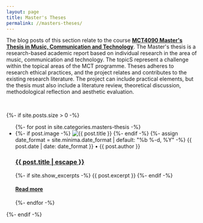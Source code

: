 ```yaml
---
layout: page
title: Master's Theses
permalink: //masters-theses/
---
```


The blog posts of this section relate to the course [**MCT4090 Master's Thesis in Music, Communication and Technology**](https://www.uio.no/studier/emner/hf/imv/MCT4090). The Master's thesis is a research-based academic report based on individual research in the area of music, communication and technology. The topicS represent a challenge within the topical areas of the MCT programme. Theses adheres to research ethical practices, and the project relates and contributes to the existing research literature. The project can include practical elements, but the thesis must also include a literature review, theoretical discussion, methodological reflection and aesthetic evaluation.

<br />

{%- if site.posts.size > 0 -%}
  <!-- <h2 class="post-list-heading">{{ page.list_title | default: "Posts" }}</h2> -->
  <ul class="post-list">
    {%- for post in site.categories.masters-thesis -%}
    <li>
      {%- if post.image -%}
      <img src="{{ post.image | prepend: site.baseurl }}" alt="{{ post.title }}" title="{{ post.title }}">
      {%- endif -%}
      {%- assign date_format = site.minima.date_format | default: "%b %-d, %Y" -%}
      <span class="post-meta">{{ post.date | date: date_format }}</span>
      <span class="post-meta">• {{ post.author }}</span>
      <h3 align="left">
        <a class="post-link" href="{{ post.url | relative_url }}">
          {{ post.title | escape }}
        </a>
      </h3>
      {%- if site.show_excerpts -%}
        {{ post.excerpt }}
      {%- endif -%}
      <h4>
      <a href="{{ post.url | relative_url }}">
        Read more
      </a>
      </h4>
    </li>
    {%- endfor -%}
  </ul>
  {%- endif -%}

